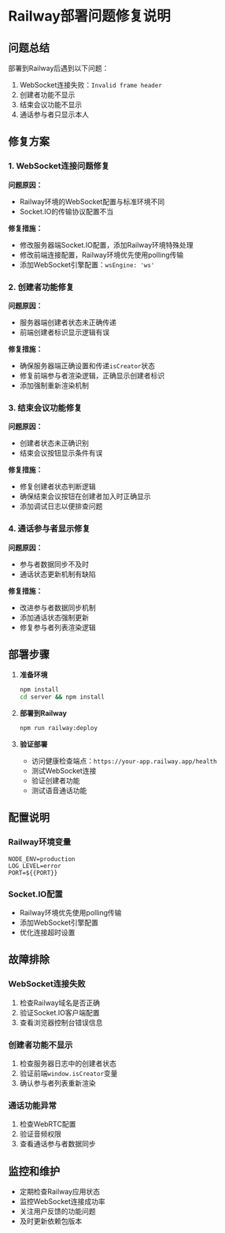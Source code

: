 # Railway部署问题修复说明

## 问题总结

部署到Railway后遇到以下问题：
1. WebSocket连接失败：`Invalid frame header`
2. 创建者功能不显示
3. 结束会议功能不显示
4. 通话参与者只显示本人

## 修复方案

### 1. WebSocket连接问题修复

**问题原因：**
- Railway环境的WebSocket配置与标准环境不同
- Socket.IO的传输协议配置不当

**修复措施：**
- 修改服务器端Socket.IO配置，添加Railway环境特殊处理
- 修改前端连接配置，Railway环境优先使用polling传输
- 添加WebSocket引擎配置：`wsEngine: 'ws'`

### 2. 创建者功能修复

**问题原因：**
- 服务器端创建者状态未正确传递
- 前端创建者标识显示逻辑有误

**修复措施：**
- 确保服务器端正确设置和传递`isCreator`状态
- 修复前端参与者渲染逻辑，正确显示创建者标识
- 添加强制重新渲染机制

### 3. 结束会议功能修复

**问题原因：**
- 创建者状态未正确识别
- 结束会议按钮显示条件有误

**修复措施：**
- 修复创建者状态判断逻辑
- 确保结束会议按钮在创建者加入时正确显示
- 添加调试日志以便排查问题

### 4. 通话参与者显示修复

**问题原因：**
- 参与者数据同步不及时
- 通话状态更新机制有缺陷

**修复措施：**
- 改进参与者数据同步机制
- 添加通话状态强制更新
- 修复参与者列表渲染逻辑

## 部署步骤

1. **准备环境**
   ```bash
   npm install
   cd server && npm install
   ```

2. **部署到Railway**
   ```bash
   npm run railway:deploy
   ```

3. **验证部署**
   - 访问健康检查端点：`https://your-app.railway.app/health`
   - 测试WebSocket连接
   - 验证创建者功能
   - 测试语音通话功能

## 配置说明

### Railway环境变量
```env
NODE_ENV=production
LOG_LEVEL=error
PORT=${{PORT}}
```

### Socket.IO配置
- Railway环境优先使用polling传输
- 添加WebSocket引擎配置
- 优化连接超时设置

## 故障排除

### WebSocket连接失败
1. 检查Railway域名是否正确
2. 验证Socket.IO客户端配置
3. 查看浏览器控制台错误信息

### 创建者功能不显示
1. 检查服务器日志中的创建者状态
2. 验证前端`window.isCreator`变量
3. 确认参与者列表重新渲染

### 通话功能异常
1. 检查WebRTC配置
2. 验证音频权限
3. 查看通话参与者数据同步

## 监控和维护

- 定期检查Railway应用状态
- 监控WebSocket连接成功率
- 关注用户反馈的功能问题
- 及时更新依赖包版本 
